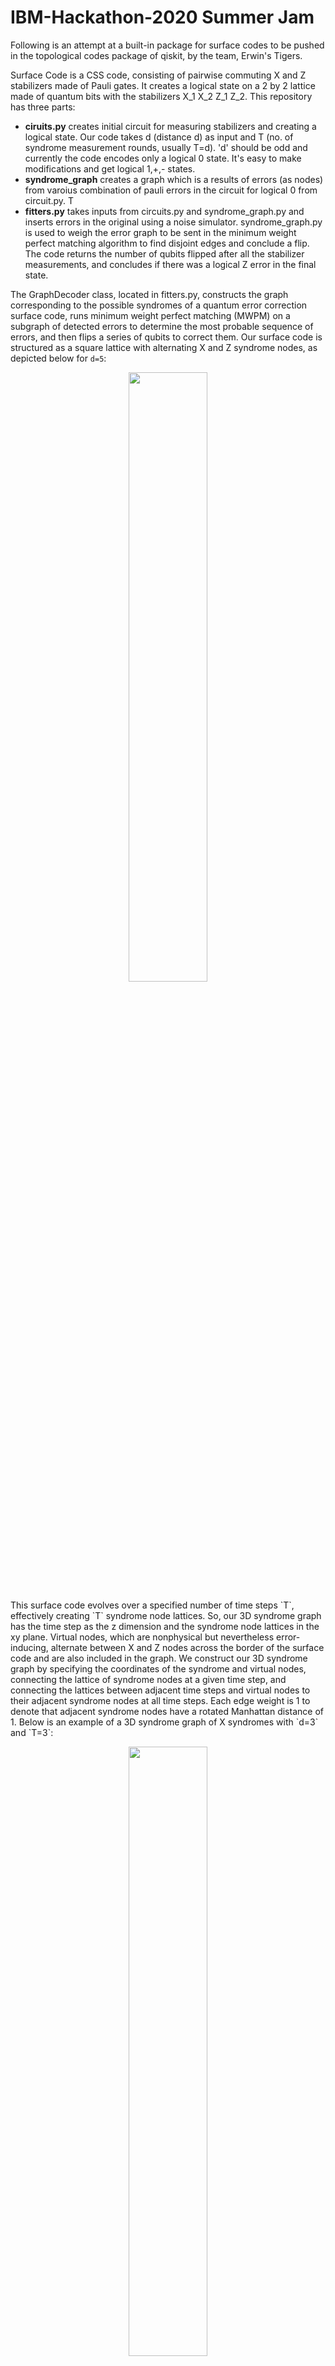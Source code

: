 # IBM-Hackathon-2020 Summer Jam
Following is an attempt at a built-in package for surface codes to be pushed in the topological codes package of qiskit, by the team, Erwin's Tigers. 

Surface Code is a CSS code, consisting of pairwise commuting X and Z stabilizers made of Pauli gates. It creates a logical state on a 2 by 2 lattice made of quantum bits with the stabilizers X_1 X_2 Z_1 Z_2. This repository has three parts: 
- **ciruits.py** creates initial circuit for measuring stabilizers and creating a logical state. Our code takes d (distance d) as input and T (no. of syndrome measurement rounds, usually T=d). 'd' should be odd and currently the code encodes only a logical 0 state. It's easy to make modifications and get logical 1,+,- states.
- **syndrome_graph** creates a graph which is a results of errors (as nodes) from varoius combination of pauli errors in the circuit for logical 0 from circuit.py. T
- **fitters.py** takes inputs from circuits.py and syndrome_graph.py and inserts errors in the original using a noise simulator. syndrome_graph.py is used to weigh the error graph to be sent in the minimum weight perfect matching algorithm to find disjoint edges and conclude a flip. The code returns the number of qubits flipped after all the stabilizer measurements, and concludes if there was a logical Z error in the final state.

 

The GraphDecoder class, located in fitters.py, constructs the graph corresponding to the possible syndromes of a quantum error correction surface code, runs minimum weight perfect matching (MWPM) on a subgraph of detected errors to determine the most probable sequence of errors, and then flips a series of qubits to correct them. Our surface code is structured as a square lattice with alternating X and Z syndrome nodes, as depicted below for `d=5`:
<p align="center">
<img src="https://user-images.githubusercontent.com/42923017/86202361-01b9ce80-bb30-11ea-8656-820d8bb17085.jpg" width="50%">
</p>
This surface code evolves over a specified number of time steps `T`, effectively creating `T` syndrome node lattices. So, our 3D syndrome graph has the time step as the z dimension and the syndrome node lattices in the xy plane. Virtual nodes, which are nonphysical but nevertheless error-inducing, alternate between X and Z nodes across the border of the surface code and are also included in the graph. We construct our 3D syndrome graph by specifying the coordinates of the syndrome and virtual nodes, connecting the lattice of syndrome nodes at a given time step, and connecting the lattices between adjacent time steps and virtual nodes to their adjacent syndrome nodes at all time steps. Each edge weight is 1 to denote that adjacent syndrome nodes have a rotated Manhattan distance of 1. Below is an example of a 3D syndrome graph of X syndromes with `d=3` and `T=3`:
<p align="center">
<img src="https://user-images.githubusercontent.com/42923017/86195157-49375f00-bb1e-11ea-8dd1-63a3adae1002.jpg" width="50%">
</p>
Then, a subgraph of detected syndrome errors is extracted, where we account for path degeneracy in the edge weights and clone virtual nodes to allow for multiple virtual node to syndrome node matchings.
Below is an example of this error subgraph with `node_set = [(0, 1.5, 0.5), (1, 1.5, 0.5), (1, 0.5, 1.5), (2, 0.5, 1.5)]`:
<p align="center">
<img src="https://user-images.githubusercontent.com/42923017/86195162-4b99b900-bb1e-11ea-8f61-61ebf97a77f5.jpg" width="50%">
</p>
To determine the most probable set of syndrome errors, we run a MWPM on the error subgraph.
Below is an example of the MWPM matching graph for our error subgraph:
<p align="center">
<img src="https://user-images.githubusercontent.com/42923017/86195169-505e6d00-bb1e-11ea-9ad3-259d87911718.jpg" width="50%">
</p>
Finally, we correct the syndrome errors through a series of qubit flips.

# Sources
- [Surface Codes: Towards Practical Large-Scale Quantum Computation](https://arxiv.org/abs/1208.0928)
- [Stabilizer Codes and Quantum Error Correction](https://arxiv.org/pdf/quant-ph/9705052.pdf)
- [Multi-path Summation for Decoding 2D Topological Codes](https://quantum-journal.org/wp-content/uploads/2018/10/q-2018-10-19-102.pdf)
## Rep Code
- [tutorial](https://qiskit.org/textbook/ch-quantum-hardware/error-correction-repetition-code.html#Lookup-table-decoding)

